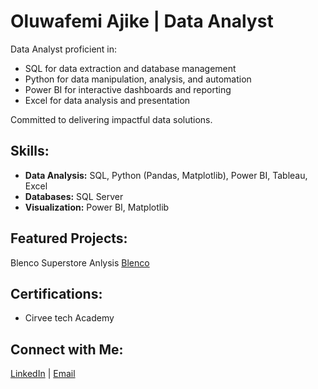# Oluwafemi Ajike | Data Analyst

Data Analyst proficient in:
- SQL for data extraction and database management
- Python for data manipulation, analysis, and automation
- Power BI for interactive dashboards and reporting
- Excel for data analysis and presentation

Committed to delivering impactful data solutions.
## Skills:
- **Data Analysis:** SQL, Python (Pandas, Matplotlib), Power BI, Tableau, Excel
- **Databases:** SQL Server
- **Visualization:** Power BI, Matplotlib

##  Featured Projects:
Blenco Superstore Anlysis
[Blenco](https://github.com/Oluwafemi022/Blenco-superstores)


##  Certifications:
- Cirvee tech Academy

##  Connect with Me:
[LinkedIn](www.linkedin.com/in/oluwafemi-moses-ajike-96060b313) | [Email](mailto:ajikeoluwafemi022@gmail.com)
  
